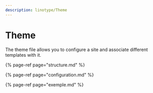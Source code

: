 ```yaml
---
description: linotype/Theme
---
```


# Theme

The theme file allows you to configure a site and associate different templates with it.

{% page-ref page="structure.md" %}

{% page-ref page="configuration.md" %}

{% page-ref page="exemple.md" %}



